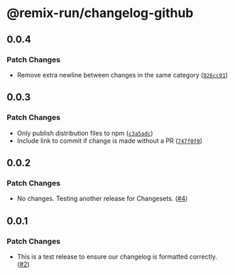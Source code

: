 # @remix-run/changelog-github

## 0.0.4

### Patch Changes

- Remove extra newline between changes in the same category ([`026cc01`](https://github.com/remix-run/changelog-github/commit/026cc010696172d125fb21c5093383afc128cf7f))

## 0.0.3

### Patch Changes

- Only publish distribution files to npm ([`c3a5adc`](https://github.com/remix-run/changelog-github/commit/c3a5adc4539a9eba06be6d540ed73330b74311a9))
- Include link to commit if change is made without a PR ([`747f0f0`](https://github.com/remix-run/changelog-github/commit/747f0f00314b46c48c320133cd975da1bb3138a1))

## 0.0.2

### Patch Changes

- No changes. Testing another release for Changesets. ([#4](https://github.com/remix-run/changelog-github/pull/4))

## 0.0.1

### Patch Changes

- This is a test release to ensure our changelog is formatted correctly. ([#2](https://github.com/remix-run/changelog-github/pull/2))
